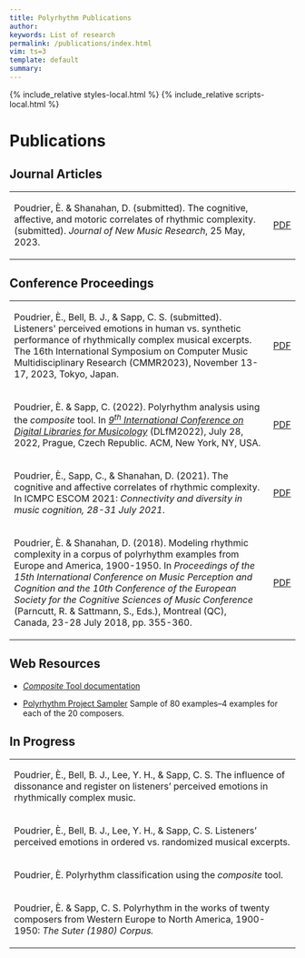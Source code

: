 ```yaml
---
title: Polyrhythm Publications
author: 
keywords: List of research
permalink: /publications/index.html
vim: ts=3
template: default
summary: 
---
```


{% include_relative styles-local.html %}
{% include_relative scripts-local.html %}

# Publications #

## Journal Articles ##

<table>
<tbody>
  <tr>
  <td class="topalign"><p>Poudrier, È. &amp; Shanahan, D. (submitted). The cognitive, affective, and motoric correlates of rhythmic complexity. (submitted). <em>Journal of New Music Research</em>, 25 May, 2023. </p></td>
    <td class="topalign"><a class="buttonlink" href="https://drive.google.com/file/d/1DyjhgFFp4PJ5JkLdqeoCQZPv1iUl3Fg2/view?usp=drive_link" target="_blank">PDF</a></td>
    </tr>
</tbody>
</table>

## Conference Proceedings ##

<table>
<tbody>
  <tr>
<td class="topalign"><p>Poudrier, È., Bell, B. J., &amp; Sapp, C. S. (submitted). Listeners' perceived emotions in human vs. synthetic performance of rhythmically complex musical excerpts. The 16th International Symposium on Computer Music Multidisciplinary Research (CMMR2023), November 13-17, 2023, Tokyo, Japan.</p></td>
    <td class="topalign"><a class="buttonlink" href="https://drive.google.com/file/d/1eDyvUfDAUwLIjyVuy2zQC7xlPcbeHAMM/view?usp=drive_link" target="_blank">PDF</a></td>
    </tr>
	  <td class="topalign"><p>Poudrier, È. &amp; Sapp, C. (2022). <ahref="https://drive.google.com/file/d/13ywmzOBdvYK2F5KS5qEvwfmZ9Cf1xyg9/view?usp=sharing" target="_blank">Polyrhythm analysis using the <em>composite</em> tool</a>. In <a href="https://dlfm.web.ox.ac.uk/" target="_blank"><em>9<sup>th</sup> International Conference on Digital Libraries for Musicology</em></a> (DLfM2022), July 28, 2022, Prague, Czech Republic. ACM, New York, NY, USA.</p></td>
    <td class="topalign"><a class="buttonlink" href="https://dl.acm.org/doi/10.1145/3543882.3543890" target="_blank">PDF</a></td>
  </tr>
  <tr>
    <td class="topalign"><p>Poudrier, È., Sapp, C., &amp; Shanahan, D. (2021). The cognitive and affective correlates of rhythmic complexity. In ICMPC ESCOM 2021: <em>Connectivity and diversity in music cognition, 28-31 July 2021</em>.</p></td>
    <td class="topalign"><a class="buttonlink" href="https://drive.google.com/file/d/1hCtYDdTHfb3Txo2ryT1ZS2JzL8tT5I6U/view" target="_blank">PDF</a></td>
  </tr>
  <tr>
    <td class="topalign"><p>Poudrier, È. &amp; Shanahan, D. (2018). Modeling rhythmic complexity in a corpus of polyrhythm examples from Europe and America, 1900-1950. In <em>Proceedings of the 15th International Conference on Music Perception and Cognition and the 10th Conference of the European Society for the Cognitive Sciences of Music Conference</em> (Parncutt, R. &amp; Sattmann, S., Eds.), Montreal (QC), Canada, 23-28 July 2018, pp. 355-360.</p></td>
    <td class="topalign"><a class="buttonlink" href="https://static.unigraz.at/fileadmin/veranstaltungen/music-psychology-conference2018/documents/ICMPC15_ESCOM10%20Proceedings.pdf" target="_blank">PDF</a></td>
  </tr>
</tbody>
</table>
	

## Web Resources ##

<ul>
<li><p><a href="https://doc.verovio.humdrum.org/filter/composite/" target="_blank"><em>Composite</em> Tool documentation</a></p>
</li>
<li><p><a href="https://verovio.humdrum.org/?file=poly" target="_blank">Polyrhythm Project Sampler</a> Sample of 80 examples&ndash;4 examples for each of the 20 composers.</p>
</li>
</ul>


## In Progress ##
	
<table>
<tbody>
  <tr>
  </tr>
    <td class="topalign"><p>Poudrier, È., Bell, B. J., Lee, Y. H., &amp; Sapp, C. S.  The influence of dissonance and register on listeners’ perceived emotions in rhythmically complex music.</p></td>
  </tr>
  <tr>
    <td class="topalign"><p>Poudrier, È., Bell, B. J., Lee, Y. H., &amp; Sapp, C. S. Listeners’ perceived emotions in ordered vs. randomized musical excerpts.</p></td>
  </tr>
  <tr>
    <td class="topalign"><p>Poudrier, È. Polyrhythm classification using the <em>composite</em> tool.</p></td>
  </tr>
  <tr>
    <td class="topalign"><p>Poudrier, È. &amp; Sapp, C. S. Polyrhythm in the works of twenty composers from Western Europe to North America, 1900-1950: <em>The Suter (1980) Corpus.</em></p></td>
  </tr>
</tbody>
</table>
